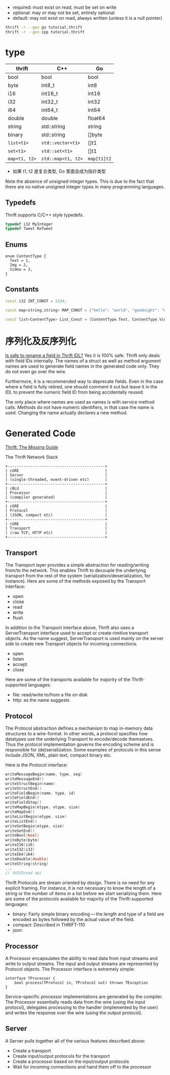 - required: must exist on read, must be set on write
- optional: may or may not be set, entirely optional
- default: may not exist on read, always written (unless it is a null pointer)

```bash
thrift -r --gen go tutorial.thrift
thrift -r --gen cpp tutorial.thrift
```

# type
|thrift      |C++                  |Go          |
|--------------|-------------------|------------|
|bool          |bool               |bool        |
|byte          |int8_t             |int8        |
|i16           |int16_t            |int16       |
|i32           |int32_t            |int32       |
|i64           |int64_t            |int64       |
|double        |double             |float64     |
|string        |std::string        |string      |
|binary        |std::string        |[]byte      |
|`list<t1>`    |`std::vector<t1>`  |[]t1        |
|`set<t1>`     |`std::set<t1>`     |[]t1        |
|`map<t1, t2>` |`std::map<t1, t2>` |`map[t1]t2` |

- 如果 t1, t2 是复合类型, Go 里面会成为指针类型

Note the absence of unsigned integer types. This is due to the fact that there are no native unsigned integer types in
many programming languages.

## Typedefs
Thrift supports C/C++ style typedefs.
```c++
typedef i32 MyInteger
typedef Tweet ReTweet
```

## Enums
```thrift
enum ContentType {
  Text = 1,
  Img = 2,
  Video = 3,
}
```

## Constants
```C++
const i32 INT_CONST = 1234;

const map<string,string> MAP_CONST = {"hello": "world", "goodnight": "moon"}

const list<ContentType> List_Const = [ContentType.Text, ContentType.Video]
```

# 序列化及反序列化
[Is safe to rename a field in Thrift IDL?](
    https://stackoverflow.com/questions/52882370/is-safe-to-rename-a-field-in-thrift-idl)
Yes it is 100% safe. Thrift only deals with field IDs internally. The names of a struct as well as method argument names
are used to generate field names in the generated code only. They do not even go over the wire.

Furthermore, it is a recommended way to deprecate fields. Even in the case where a field is fully retired, one should
comment it out but leave it in the IDL to prevent the numeric field ID from being accidentally reused.

The only place where names are used as names is with service method calls. Methods do not have numeric identifiers, in
that case the name is used. Changing the name actually declares a new method.

# Generated Code
[Thrift: The Missing Guide](https://diwakergupta.github.io/thrift-missing-guide)

The Thrift Network Stack
```graph
+-------------------------------------------+
| cGRE                                      |
| Server                                    |
| (single-threaded, event-driven etc)       |
+-------------------------------------------+
| cBLU                                      |
| Processor                                 |
| (compiler generated)                      |
+-------------------------------------------+
| cGRE                                      |
| Protocol                                  |
| (JSON, compact etc)                       |
+-------------------------------------------+
| cGRE                                      |
| Transport                                 |
| (raw TCP, HTTP etc)                       |
+-------------------------------------------+
```

## Transport
The Transport layer provides a simple abstraction for reading/writing from/to the network. This enables Thrift to
decouple the underlying transport from the rest of the system (serialization/deserialization, for instance).
Here are some of the methods exposed by the Transport interface:

- open
- close
- read
- write
- flush

In addition to the Transport interface above, Thrift also uses a ServerTransport interface used to accept or create
rimitive transport objects.
As the name suggest, ServerTransport is used mainly on the server side to create new Transport objects for incoming
connections.

- open
- listen
- accept
- close

Here are some of the transports available for majority of the Thrift-supported languages:

- file: read/write to/from a file on disk
- http: as the name suggests

## Protocol
The Protocol abstraction defines a mechanism to map in-memory data structures to a wire-format.
In other words, a protocol specifies how datatypes use the underlying Transport to encode/decode themselves.
Thus the protocol implementation governs the encoding scheme and is responsible for (de)serialization.
Some examples of protocols in this sense include JSON, XML, plain text, compact binary etc.

Here is the Protocol interface:
```C++
writeMessageBegin(name, type, seq)
writeMessageEnd()
writeStructBegin(name)
writeStructEnd()
writeFieldBegin(name, type, id)
writeFieldEnd()
writeFieldStop()
writeMapBegin(ktype, vtype, size)
writeMapEnd()
writeListBegin(etype, size)
writeListEnd()
writeSetBegin(etype, size)
writeSetEnd()
writeBool(bool)
writeByte(byte)
writeI16(i16)
writeI32(i32)
writeI64(i64)
writeDouble(double)
writeString(string)
...
// 对应的read api
```

Thrift Protocols are stream oriented by design. There is no need for any explicit framing. For instance, it is not
necessary to know the length of a string or the number of items in a list before we start serializing them.
Here are some of the protocols available for majority of the Thrift-supported languages:

- binary: Fairly simple binary encoding — the length and type of a field are encoded as bytes followed by the actual
    value of the field.
- compact: Described in THRIFT-110
- json:

## Processor
A Processor encapsulates the ability to read data from input streams and write to output streams. The input and output
streams are represented by Protocol objects. The Processor interface is extremely simple:
```thrift
interface TProcessor {
    bool process(TProtocol in, TProtocol out) throws TException
}
```
Service-specific processor implementations are generated by the compiler.
The Processor essentially reads data from the wire (using the input protocol), delegates processing to the handler
(implemented by the user) and writes the response over the wire (using the output protocol).

## Server
A Server pulls together all of the various features described above:

- Create a transport
- Create input/output protocols for the transport
- Create a processor based on the input/output protocols
- Wait for incoming connections and hand them off to the processor


